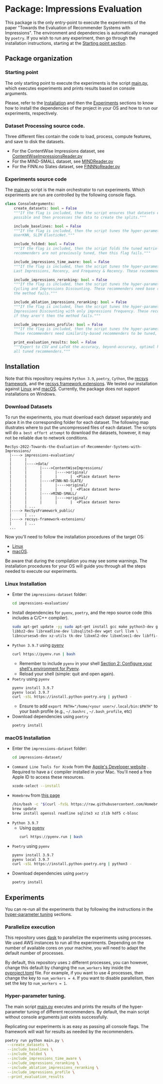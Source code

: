 # Package: Impressions Evaluation

This package is the only entry-point to execute the experiments of the paper 
"Towards the Evaluation of Recommender Systems with Impressions". The environment and dependencies is automatically 
managed by `poetry`. If you wish to run any experiment, then go through the installation instructions, starting at 
the [Starting point section](#starting-point). 

## Package organization

### Starting point

The only starting point to execute the experiments is the script [main.py](main.py), which executes experiments
and prints results based on console arguments. 

Please, refer to the [Installation](#installation) and then the
[Experiments](#experiments-source-code) sections to know how to install the dependencies of the project in your OS and
how to run our experiments, respectively.

### Dataset Processing source code.
Three different files contain the code to load, process, compute features, and save to disk the datasets. 
- For the ContentWise Impressions dataset, see [ContentWiseImpressionsReader.py](ContentWiseImpressionsReader.py)
- For the MIND-SMALL dataset, see [MINDReader.py](MINDReader.py)
- For the FINN.no Slates dataset, see [FINNNoReader.py](FINNNoReader.py)

### Experiments source code

The [main.py](main.py) script is the main orchestrator to run experiments. Which experiments are run are controlled by 
the following console flags.
```python
class ConsoleArguments:
    create_datasets: bool = False
    """If the flag is included, then the script ensures that datasets exists, i.e., it downloads the datasets if 
    possible and then processes the data to create the splits."""

    include_baselines: bool = False
    """If the flag is included, then the script tunes the hyper-parameters of the base recommenders, e.g., ItemKNN, 
    UserKNN, SLIM ElasticNet."""

    include_folded: bool = False
    """If the flag is included, then the script folds the tuned matrix-factorization base recommenders. If the 
    recommenders are not previously tuned, then this flag fails."""

    include_impressions_time_aware: bool = False
    """If the flag is included, then the script tunes the hyper-parameter of time-aware impressions recommenders: 
    Last Impressions, Recency, and Frequency & Recency. These recommenders do not need base recommenders to be tuned."""

    include_impressions_reranking: bool = False
    """If the flag is included, then the script tunes the hyper-parameter of re-ranking impressions recommenders: 
    Cycling and Impressions Discounting. These recommenders need base recommenders to be tuned, if they aren't then 
    the method fails."""

    include_ablation_impressions_reranking: bool = False
    """If the flag is included, then the script tunes the hyper-parameter of re-ranking impressions recommenders: 
    Impressions Discounting with only impressions frequency. These recommenders need base recommenders to be tuned, 
    if they aren't then the method fails."""

    include_impressions_profile: bool = False
    """If the flag is included, then the script tunes the hyper-parameter of impressions as user profiles recommenders. 
    These recommenders need similarity-based recommenders to be tuned, if they aren't then the method fails."""

    print_evaluation_results: bool = False
    """Export to CSV and LaTeX the accuracy, beyond-accuracy, optimal hyper-parameters, and scalability metrics of 
    all tuned recommenders."""
```

## Installation

Note that this repository requires `Python 3.9`, `poetry`, `Cython`, the
[recsys framework](../RecSysFramework_public/README.md), 
and the [recsys framework extensions](../recsys-framework-extensions/). 
We tested our installation against [Linux](#linux-installation) and [macOS](#macos-installation). 
Currently, the package does not support installations on Windows.

### Download Datasets

 To run the experiments, you must download each dataset separately and place it in the corresponding folder for each 
 dataset. The following map illustrates where to put the uncompressed files of each dataset. The scripts will do 
 `a best effort attempt` to download the datasets, however, it may not be reliable due to network conditions. 
```
RecSys-2022-Towards-the-Evaluation-of-Recommender-Systems-with-Impressions/
  |----> impressions-evaluation/
  |      |
  |      |---->data/
  |      |      |---->ContentWiseImpressions/
  |      |      |      |---->original/
  |      |      |      |      |  <Place dataset here> 
  |      |      |---->FINN-NO-SLATE/
  |      |      |      |---->original/
  |      |      |      |      |  <Place dataset here> 
  |      |      |---->MIND-SMALL/
  |      |      |      |---->original/
  |      |      |      |      |  <Place dataset here> 
  |      | ...
  |----> RecSysFramework_public/
  |      | ...
  |----> recsys-framework-extensions/
  |      | ...
  ...
```

Now you'll need to follow the installation procedures of the target OS:

- [Linux](#linux-installation)
- [macOS](#macos-installation).

Be aware that during the compilation you may see some warnings. The installation procedures for your OS will guide you
through all the steps needed to execute our experiments.

### Linux Installation

- Enter the `impressions-dataset` folder:
  ```bash
  cd impressions-evaluation/
  ```
- Install dependencies for `pyenv`, `poetry`, and the repo source code (this includes a C/C++ compiler).
  ```bash
  sudo apt-get update -y; sudo apt-get install gcc make python3-dev gifsicle build-essential libssl-dev zlib1g-dev \
  libbz2-dev libreadline-dev libsqlite3-dev wget curl llvm \
  libncursesw5-dev xz-utils tk-dev libxml2-dev libxmlsec1-dev libffi-dev liblzma-dev -y
  ```
- `Python 3.9.7` using [pyenv](https://github.com/pyenv/pyenv#installation)
  ```bash
  curl https://pyenv.run | bash
  ```
    - Remember to include `pyenv` in your shell
      [Section 2: Configure your shell's environment for Pyenv](https://github.com/pyenv/pyenv#basic-github-checkout).
    - Reload your shell (simple: quit and open again).
- `Poetry` using `pyenv`
   ```bash
   pyenv install 3.9.7
   pyenv local 3.9.7
   curl -sSL https://install.python-poetry.org | python3 -
   ```
    - Ensure to add `export PATH="/home/<your user>/.local/bin:$PATH"` to your bash profile (e.g., `~/.bashrc`
      , `~/.bash_profile`, etc)
- Download dependencies using `poetry`
  ```bash
  poetry install
  ``` 

### macOS Installation

- Enter the `impressions-dataset` folder:
  ```bash
  cd impressions-dataset/
  ```
- `Command Line Tools for Xcode` from the [Apple's Developer website](https://developer.apple.com/download/more/?=xcode)
  . Required to have a `C` compiler installed in your Mac. You'll need a free Apple ID to access these resources.
  ```bash
  xcode-select --install
  ```
- `Homebrew` from [this page](https://brew.sh)
   ```bash
   /bin/bash -c "$(curl -fsSL https://raw.githubusercontent.com/Homebrew/install/HEAD/install.sh)"
   brew update
   brew install openssl readline sqlite3 xz zlib hdf5 c-blosc
   ```
- `Python 3.9.7`
    - Using [pyenv](https://github.com/pyenv/pyenv#installation)
      ```bash
      curl https://pyenv.run | bash
      ```
- `Poetry` using `pyenv`
    ```bash
    pyenv install 3.9.7
    pyenv local 3.9.7
    curl -sSL https://install.python-poetry.org | python3 -
    ```
- Download dependencies using `poetry`
  ```bash
  poetry install
  ```

## Experiments

You can re-run all the experiments that by following the instructions in the
[hyper-parameter tuning](#hyper-parameter-tuning) sections.

### Parallelize execution

This repository uses [dask](https://dask.org) to parallelize the experiments using processes. We used AWS 
instances to run all the experiments. Depending on the number of available cores on your machine, you will need to 
adapt the default number of processes. 

By default, this repository uses `2` different processes, you can however, change this
default by changing the `num_workers` key inside the [pyproject.toml](pyproject.toml) file. 
For example, if you want to use 4 processes, then change the key to `num_workers = 4`. 
If you want to disable parallelism, then set the key to `num_workers = 1`.


### Hyper-parameter tuning.

The main script [main.py](main.py) executes and prints the results of the hyper-parameter tuning of different
recommenders. By default, the main script without console arguments just exists successfully.

Replicating our experiments is as easy as passing all console flags. The framework will wait for results as needed by 
the recommenders.

```bash
poetry run python main.py \
 --create_datasets \
 --include_baselines \
 --include_folded \
 --include_impressions_time_aware \
 --include_impressions_reranking \
 --include_ablation_impressions_reranking \
 --include_impressions_profile \
 --print_evaluation_results
```
